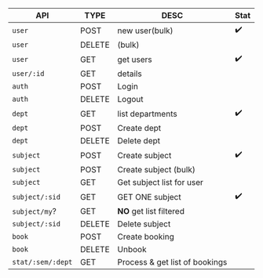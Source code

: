 | API               | TYPE   | DESC                           | Stat               |
| ----------------- | ------ | ------------------------------ | ------------------ |
| `user`            | POST   | new user(bulk)                 | :heavy_check_mark: |
| `user`            | DELETE | (bulk)                         |                    |
| `user`            | GET    | get users                      | :heavy_check_mark: |
| `user/:id`        | GET    | details                        |                    |
| `auth`            | POST   | Login                          |                    |
| `auth`            | DELETE | Logout                         |                    |
| `dept`            | GET    | list departments               | :heavy_check_mark: |
| `dept`            | POST   | Create dept                    |                    |
| `dept`            | DELETE | Delete dept                    |                    |
| `subject`         | POST   | Create subject                 | :heavy_check_mark: |
| `subject`         | POST   | Create subject (bulk)          |                    |
| `subject`         | GET    | Get subject list for user      |                    |
| `subject/:sid`    | GET    | GET ONE subject                | :heavy_check_mark: |
| `subject/my`?     | GET    | **NO** get list filtered       |                    |
| `subject/:sid`    | DELETE | Delete subject                 |                    |
| `book`            | POST   | Create booking                 |                    |
| `book`            | DELETE | Unbook                         |                    |
| `stat/:sem/:dept` | GET    | Process & get list of bookings |                    |
